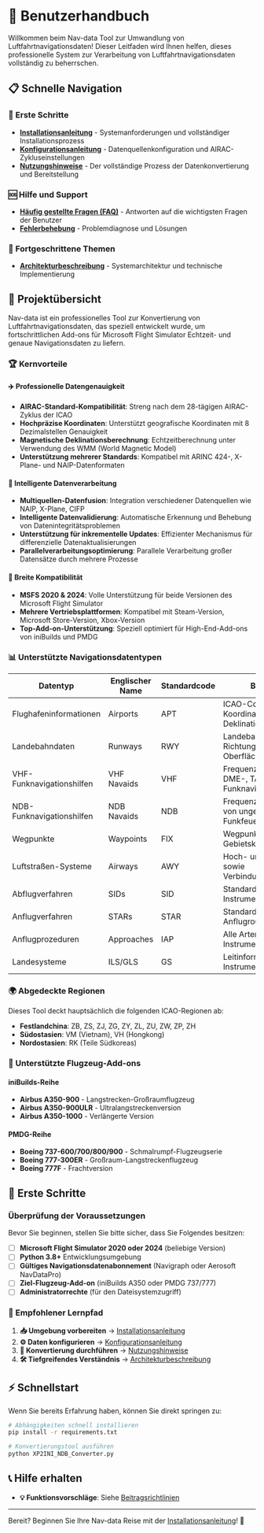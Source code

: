# 🧭 Benutzerhandbuch

Willkommen beim Nav-data Tool zur Umwandlung von Luftfahrtnavigationsdaten! Dieser Leitfaden wird Ihnen helfen, dieses professionelle System zur Verarbeitung von Luftfahrtnavigationsdaten vollständig zu beherrschen.

## 📋 Schnelle Navigation

### 🚀 Erste Schritte
- [**Installationsanleitung**](./installation.md) - Systemanforderungen und vollständiger Installationsprozess
- [**Konfigurationsanleitung**](./configuration.md) - Datenquellenkonfiguration und AIRAC-Zykluseinstellungen
- [**Nutzungshinweise**](./usage.md) - Der vollständige Prozess der Datenkonvertierung und Bereitstellung

### 🆘 Hilfe und Support
- [**Häufig gestellte Fragen (FAQ)**](../faq.md) - Antworten auf die wichtigsten Fragen der Benutzer
- [**Fehlerbehebung**](../troubleshooting.md) - Problemdiagnose und Lösungen

### 🔧 Fortgeschrittene Themen
- [**Architekturbeschreibung**](../architecture.md) - Systemarchitektur und technische Implementierung

## 🎯 Projektübersicht

Nav-data ist ein professionelles Tool zur Konvertierung von Luftfahrtnavigationsdaten, das speziell entwickelt wurde, um fortschrittlichen Add-ons für Microsoft Flight Simulator Echtzeit- und genaue Navigationsdaten zu liefern.

### 🏆 Kernvorteile

#### ✈️ Professionelle Datengenauigkeit
- **AIRAC-Standard-Kompatibilität**: Streng nach dem 28-tägigen AIRAC-Zyklus der ICAO
- **Hochpräzise Koordinaten**: Unterstützt geografische Koordinaten mit 8 Dezimalstellen Genauigkeit
- **Magnetische Deklinationsberechnung**: Echtzeitberechnung unter Verwendung des WMM (World Magnetic Model)
- **Unterstützung mehrerer Standards**: Kompatibel mit ARINC 424-, X-Plane- und NAIP-Datenformaten

#### 🔄 Intelligente Datenverarbeitung
- **Multiquellen-Datenfusion**: Integration verschiedener Datenquellen wie NAIP, X-Plane, CIFP
- **Intelligente Datenvalidierung**: Automatische Erkennung und Behebung von Datenintegritätsproblemen
- **Unterstützung für inkrementelle Updates**: Effizienter Mechanismus für differenzielle Datenaktualisierungen
- **Parallelverarbeitungsoptimierung**: Parallele Verarbeitung großer Datensätze durch mehrere Prozesse

#### 🛫 Breite Kompatibilität
- **MSFS 2020 & 2024**: Volle Unterstützung für beide Versionen des Microsoft Flight Simulator
- **Mehrere Vertriebsplattformen**: Kompatibel mit Steam-Version, Microsoft Store-Version, Xbox-Version
- **Top-Add-on-Unterstützung**: Speziell optimiert für High-End-Add-ons von iniBuilds und PMDG

### 📊 Unterstützte Navigationsdatentypen

| Datentyp | Englischer Name | Standardcode | Beschreibung |
|---------|-----------------|--------------|--------------|
| Flughafeninformationen | Airports | APT | ICAO-Code des Flughafens, Koordinaten, magnetische Deklination |
| Landebahndaten | Runways | RWY | Landebahnkennung, Richtung, Länge, Oberflächenart |
| VHF-Funknavigationshilfen | VHF Navaids | VHF | Frequenzen von VOR-, DME-, TACAN-Funknavigationshilfen |
| NDB-Funknavigationshilfen | NDB Navaids | NDB | Frequenz und Reichweite von ungerichteten Funkfeuern |
| Wegpunkte | Waypoints | FIX | Wegpunktkoordinaten und Gebietsklassifizierung |
| Luftstraßen-Systeme | Airways | AWY | Hoch- und Tiefflugrouten sowie Verbindungsbeziehungen |
| Abflugverfahren | SIDs | SID | Standard-Instrumentenabflugverfahren |
| Anflugverfahren | STARs | STAR | Standard-Terminal-Anflugrouten |
| Anflugprozeduren | Approaches | IAP | Alle Arten von Instrumentenanflugverfahren |
| Landesysteme | ILS/GLS | GS | Leitinformationen für Instrumentenlandesysteme |

### 🌍 Abgedeckte Regionen

Dieses Tool deckt hauptsächlich die folgenden ICAO-Regionen ab:

- **Festlandchina**: ZB, ZS, ZJ, ZG, ZY, ZL, ZU, ZW, ZP, ZH
- **Südostasien**: VM (Vietnam), VH (Hongkong)
- **Nordostasien**: RK (Teile Südkoreas)

### 🎯 Unterstützte Flugzeug-Add-ons

#### iniBuilds-Reihe
- **Airbus A350-900** - Langstrecken-Großraumflugzeug
- **Airbus A350-900ULR** - Ultralangstreckenversion
- **Airbus A350-1000** - Verlängerte Version

#### PMDG-Reihe
- **Boeing 737-600/700/800/900** - Schmalrumpf-Flugzeugserie
- **Boeing 777-300ER** - Großraum-Langstreckenflugzeug
- **Boeing 777F** - Frachtversion

## 🚦 Erste Schritte

### Überprüfung der Voraussetzungen

Bevor Sie beginnen, stellen Sie bitte sicher, dass Sie Folgendes besitzen:

- [ ] **Microsoft Flight Simulator 2020 oder 2024** (beliebige Version)
- [ ] **Python 3.8+** Entwicklungsumgebung
- [ ] **Gültiges Navigationsdatenabonnement** (Navigraph oder Aerosoft NavDataPro)
- [ ] **Ziel-Flugzeug-Add-on** (iniBuilds A350 oder PMDG 737/777)
- [ ] **Administratorrechte** (für den Dateisystemzugriff)

### 📖 Empfohlener Lernpfad

1. **📥 Umgebung vorbereiten** → [Installationsanleitung](./installation.md)
2. **⚙️ Daten konfigurieren** → [Konfigurationsanleitung](./configuration.md)
3. **🔄 Konvertierung durchführen** → [Nutzungshinweise](./usage.md)
4. **🛠️ Tiefgreifendes Verständnis** → [Architekturbeschreibung](../architecture.md)

## ⚡ Schnellstart

Wenn Sie bereits Erfahrung haben, können Sie direkt springen zu:

```bash
# Abhängigkeiten schnell installieren
pip install -r requirements.txt

# Konvertierungstool ausführen
python XP2INI_NDB_Converter.py
```

## 📞 Hilfe erhalten
- **💡 Funktionsvorschläge**: Siehe [Beitragsrichtlinien](../contributing.md)

---

Bereit? Beginnen Sie Ihre Nav-data Reise mit der [Installationsanleitung](./installation.md)! 🚀